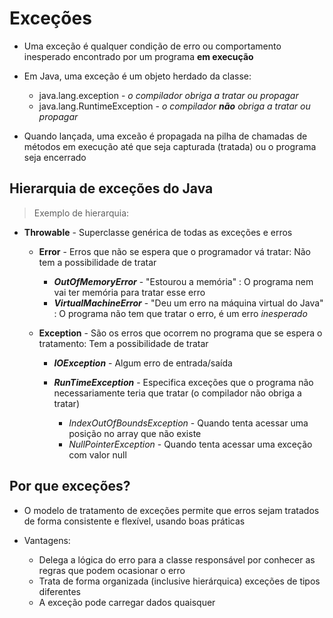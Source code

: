 # Exceções

- Uma exceção é qualquer condição de erro ou comportamento inesperado encontrado por um programa **em execução**
- Em Java, uma exceção é um objeto herdado da classe:

  - java.lang.exception - _o compilador obriga a tratar ou propagar_
  - java.lang.RuntimeException - _o compilador **não** obriga a tratar ou propagar_
- Quando lançada, uma exceão é propagada na pilha de chamadas de métodos em execução até que seja capturada (tratada) ou o programa seja encerrado


## Hierarquia de exceções do Java

> Exemplo de hierarquia:

- **Throwable** - Superclasse genérica de todas as exceções e erros

  - **Error** - Erros que não se espera que o programador vá tratar: Não tem a possibilidade de tratar

    - **_OutOfMemoryError_** - "Estourou a memória" : O programa nem vai ter memória para tratar esse erro  
    - **_VirtualMachineError_** - "Deu um erro na máquina virtual do Java" : O programa não tem que tratar o erro, é um erro _inesperado_
    
  - **Exception** - São os erros que ocorrem no programa que se espera o tratamento: Tem a possibilidade de tratar

    - **_IOException_** -  Algum erro de entrada/saída
    - **_RunTimeException_** - Especifica exceções que o programa não necessariamente teria que tratar (o compilador não obriga a tratar)

        - _IndexOutOfBoundsException_ - Quando tenta acessar uma posição no array que não existe
        - _NullPointerException_ - Quando tenta acessar uma exceção com valor null
 
## Por que exceções?

- O modelo de tratamento de exceções permite que erros sejam tratados de forma consistente e flexível, usando boas práticas
- Vantagens:

    - Delega a lógica do erro para a classe responsável por conhecer as regras que podem ocasionar o erro
    - Trata de forma organizada (inclusive hierárquica) exceções de tipos diferentes
    - A exceção pode carregar dados quaisquer
